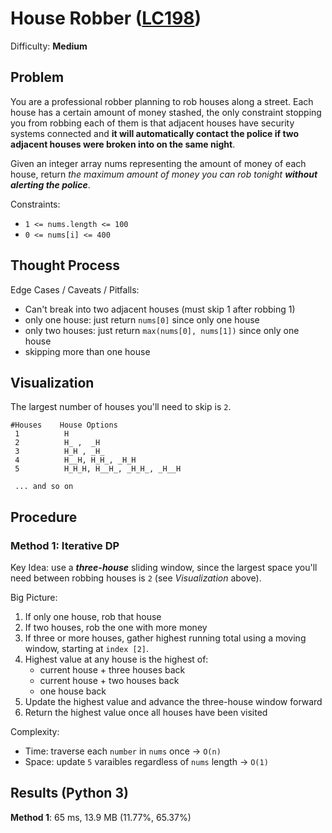 # House Robber ([LC198](https://leetcode.com/problems/house-robber/))
Difficulty: **Medium**

## Problem

You are a professional robber planning to rob houses along a street. Each house has a certain amount of money stashed, the only constraint stopping you from robbing each of them is that adjacent houses have security systems connected and **it will automatically contact the police if two adjacent houses were broken into on the same night**.

Given an integer array nums representing the amount of money of each house, return *the maximum amount of money you can rob tonight* ***without alerting the police***.

Constraints:
- `1 <= nums.length <= 100`
- `0 <= nums[i] <= 400`

## Thought Process

Edge Cases / Caveats / Pitfalls:
- Can't break into two adjacent houses (must skip 1 after robbing 1)
- only one house: just return `nums[0]` since only one house
- only two houses: just return `max(nums[0], nums[1])` since only one house
- skipping more than one house

## Visualization

The largest number of houses you'll need to skip is `2`.

```
#Houses    House Options
 1          H
 2          H_ ,  _H
 3          H_H , _H_
 4          H__H, H_H_, _H_H
 5          H_H_H, H__H_, _H_H_, _H__H

 ... and so on
```

## Procedure

### Method 1: Iterative DP

Key Idea: use a ***three-house*** sliding window, since the largest space you'll need between robbing houses is `2` (see *Visualization* above).

Big Picture:
1. If only one house, rob that house
2. If two houses, rob the one with more money
3. If three or more houses, gather highest running total using a moving window, starting at `index [2]`.
4. Highest value at any house is the highest of:
    - current house + three houses back
    - current house + two houses back
    - one house back
5. Update the highest value and advance the three-house window forward
6. Return the highest value once all houses have been visited

Complexity:
- Time: traverse each `number` in `nums` once -> `O(n)`
- Space: update `5` varaibles regardless of `nums` length -> `O(1)`

## Results (Python 3)

**Method 1**: 65 ms, 13.9 MB (11.77%, 65.37%)
